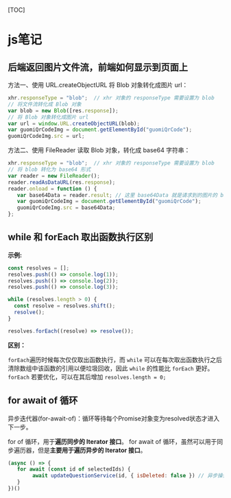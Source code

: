 [TOC]

# js笔记

## 后端返回图片文件流，前端如何显示到页面上

方法一、使用 URL.createObjectURL 将 Blob 对象转化成图片 url：

```js
xhr.responseType = "blob";  // xhr 对象的 responseType 需要设置为 blob
// 将文件流转化成 Blob 对象
var blob = new Blob([res.response]);
// 将 Blob 对象转化成图片 url
var url = window.URL.createObjectURL(blob);
var guomiQrCodeImg = document.getElementById("guomiQrCode");
guomiQrCodeImg.src = url;
```



方法二、使用 FileReader 读取 Blob 对象，转化成 base64 字符串：

```js
xhr.responseType = "blob";  // xhr 对象的 responseType 需要设置为 blob        
// 将 blob 转化为 base64 形式
var reader = new FileReader();
reader.readAsDataURL(res.response);
reader.onload = function () {
   var base64Data = reader.result; // 这里 base64Data 就是请求到的图片的 base64 字符串
   var guomiQrCodeImg = document.getElementById("guomiQrCode");
   guomiQrCodeImg.src = base64Data;
};
```



## while 和 forEach 取出函数执行区别

**示例:** 

```js
const resolves = [];
resolves.push(() => console.log(1));
resolves.push(() => console.log(2));
resolves.push(() => console.log(3));

while (resolves.length > 0) {
  const resolve = resolves.shift();
  resolve();
}

resolves.forEach((resolve) => resolve());
```

**区别：**

`forEach`遍历时候每次仅仅取出函数执行，而 `while` 可以在每次取出函数执行之后清除数组中该函数的引用以便垃圾回收，因此 `while` 的性能比 `forEach` 更好。`forEach` 若要优化，可以在其后增加 `resolves.length = 0;`



## for await of 循环

异步迭代器(for-await-of)：循环等待每个Promise对象变为resolved状态才进入下一步。

for of 循环，用于**遍历同步的 Iterator 接口**。
for await of 循环，虽然可以用于同步遍历器，但是**主要用于遍历异步的 Iterator 接口**。

```js
(async () => {
   for await (const id of selectedIds) {
    	await updateQuestionService(id, { isDeleted: false }) // 异步操作
   }
})()
```

